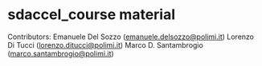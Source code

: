 # sdaccel_course material

Contributors:
Emanuele Del Sozzo (emanuele.delsozzo@polimi.it)
Lorenzo Di Tucci (lorenzo.ditucci@polimi.it)
Marco D. Santambrogio (marco.santambrogio@polimi.it)

